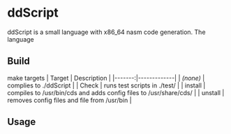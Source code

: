 # ddScript
ddScript is a small language with x86_64 nasm code generation. The language 

## Build
make targets
| Target | Description |
|-------:|-------------|
| _(none)_ | complies to ./ddScript |
| Check | runs test scripts in ./test/ |
| install | compiles to /usr/bin/cds and adds config files to /usr/share/cds/ |
| unstall | removes config files and file from /usr/bin |

## Usage
